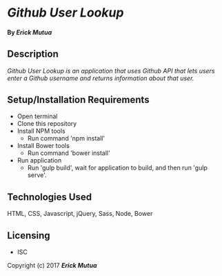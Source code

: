 # _Github User Lookup_

#### By _Erick Mutua_

## Description

_Github User Lookup is an application that uses Github API that lets users enter a Github username and returns information about that user._

## Setup/Installation Requirements

* Open terminal
* Clone this repository
* Install NPM tools
    * Run command 'npm install'
* Install Bower tools
    * Run command 'bower install'
* Run application
    * Run 'gulp build', wait for application to build, and then run 'gulp serve'.

## Technologies Used
HTML, CSS, Javascript, jQuery, Sass, Node, Bower


## Licensing

* ISC

Copyright (c) 2017 **_Erick Mutua_**
